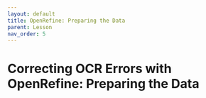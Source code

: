 ```yaml
---
layout: default
title: OpenRefine: Preparing the Data
parent: Lesson
nav_order: 5
---
```

# Correcting OCR Errors with OpenRefine: Preparing the Data
